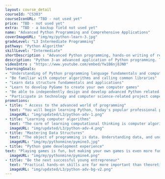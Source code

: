 ```yaml
---
layout: course_detail
courseId: "CS303"
courseIconURL: "TBD - not used yet"
price: "TBD - not used yet"
extra: "TBD - a backup field not used yet"
name: "Advanced Python Programming and Comprehensive Applications"
coverImageURL: "img/my/python-learn-3.jpg"
gradeLevel: "L3 Intermediate Programming"
pathway: "Python Algorithm"
skillLevel: "Intermediate"
shortDescription : "Advanced Python programming, hands-on writing of real computer applications!"
description: "Python 3-an advanced application of Python programming. Through this course, students will learn and master advanced algorithms, as well as a series of third-party functional libraries, and be able to use and apply the power of Python in a project."
videoIntro : "https://www.youtube.com/embed/Yw1B6nj8JN0"
learningGoals:
- "Understanding of Python programming language fundamentals and computer science concepts"
- "Be familiar with computer algorithms and calling common libraries"
- "Learn data structure fundamentals and applications"
- "Learn to develop PyGame to create your own computer games"
- "Be able to independently design and develop advanced Python related course projects"
- "Participate in technology and computer science-related project competitions"
promotions:
- title: " Access to the advanced world of programming"
  text: "You will begin learning Python, today's popular professional programming language - also used by engineers at Google. Python allows you to write programs that can solve a variety of complicated problems."
  imageURL: "img/updated/L3/python-adv-1.png"
- title: "Learning computer algorithms"
  text: "The core of learning computational thinking is computer algorithms, With a fundamental knowledge of Python, you can start learning algorithms from college courses."
  imageURL: "img/updated/L3/python-adv-4.png"
- title: "Mastering Data Structures"
  text: "The object of programming is data. Understanding data, and understanding how to store it and manipulate it, are essential programming skills."
  imageURL: "img/my/pythonmine/pymine3.jpg"
- title: "Python game development experience"
text: "Playing games is fun, but making your own games is even more fun. Python's game engine, PyGame, will enable you to write your own computer games in Python and make your game design dreams come true!"
  imageURL: "img/my/pythonmine/pymine4.png"
- title: "Be the next successful young entrepreneur"
  text: "Practical hands-on skills are far more important than theoretical knowledge. Every course is designed for students to learn how to turn an idea for a game into a practical reality through hard work. Young little entrepreneurs are developed during these challenges."
  imageURL: "img/updated/L3/python-adv-bg-v2.png"
---
```

